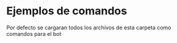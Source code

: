 # Ejemplos de comandos
Por defecto se cargaran todos los archivos de esta carpeta como comandos para el bot
